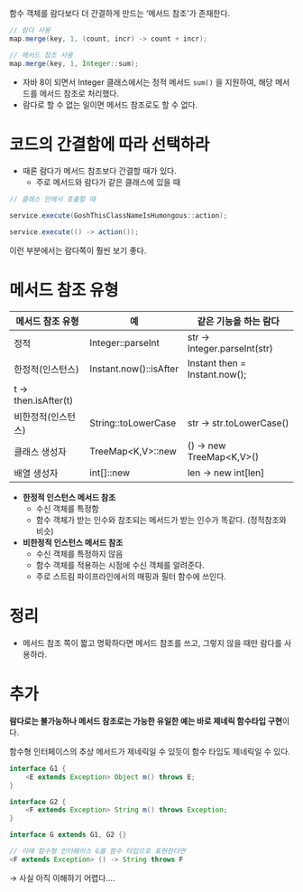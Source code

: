함수 객체를 람다보다 더 간결하게 만드는 ‘메서드 참조'가 존재한다.

```java
// 람다 사용
map.merge(key, 1, (count, incr) -> count + incr);

// 메서드 참조 사용
map.merge(key, 1, Integer::sum);
```

- 자바 8이 되면서 Integer 클래스에서는 정적 메서드 `sum()` 을 지원하여, 해당 메서드를 메서드 참조로 처리했다.
- 람다로 할 수 없는 일이면 메서드 참조로도 할 수 없다.

# 코드의 간결함에 따라 선택하라

- 때론 람다가 메서드 참조보다 간결할 때가 있다.
  - 주로 메서드와 람다가 같은 클래스에 있을 때

```java
// 클래스 안에서 호출할 때

service.execute(GoshThisClassNameIsHumongous::action);

service.execute(() -> action());
```

이런 부분에서는 람다쪽이 훨씬 보기 좋다.

# 메서드 참조 유형

| 메서드 참조 유형    | 예                     | 같은 기능을 하는 람다         |
| ------------------- | ---------------------- | ----------------------------- |
| 정적                | Integer::parseInt      | str → Integer.parseInt(str)   |
| 한정적(인스턴스)    | Instant.now()::isAfter | Instant then = Instant.now(); |
| t → then.isAfter(t) |
| 비한정적(인스턴스)  | String::toLowerCase    | str → str.toLowerCase()       |
| 클래스 생성자       | TreeMap<K,V>::new      | () → new TreeMap<K,V>()       |
| 배열 생성자         | int[]::new             | len → new int[len]            |

- **한정적 인스턴스 메서드 참조**
  - 수신 객체를 특정함
  - 함수 객체가 받는 인수와 참조되는 메서드가 받는 인수가 똑같다. (정적참조와 비슷)
- **비한정적 인스턴스 메서드 참조**
  - 수신 객체를 특정하지 않음
  - 함수 객체를 적용하는 시점에 수신 객체를 알려준다.
  - 주로 스트림 파이프라인에서의 매핑과 필터 함수에 쓰인다.

# 정리

- 메서드 참조 쪽이 짧고 명확하다면 메서드 참조를 쓰고, 그렇지 않을 때만 람다를 사용하라.

# 추가

**람다로는 불가능하나 메서드 참조로는 가능한 유일한 예는 바로 제네릭 함수타입 구현**이다.

함수형 인터페이스의 추상 메서드가 제네릭일 수 있듯이 함수 타입도 제네릭일 수 있다.

```java
interface G1 {
	<E extends Exception> Object m() throws E;
}

interface G2 {
	<F extends Exception> String m() throws Exception;
}

interface G extends G1, G2 {}

// 이떄 함수형 인터페이스 G를 함수 타입으로 표현한다면
<F extends Exception> () -> String throws F
```

→ 사실 아직 이해하기 어렵다….
